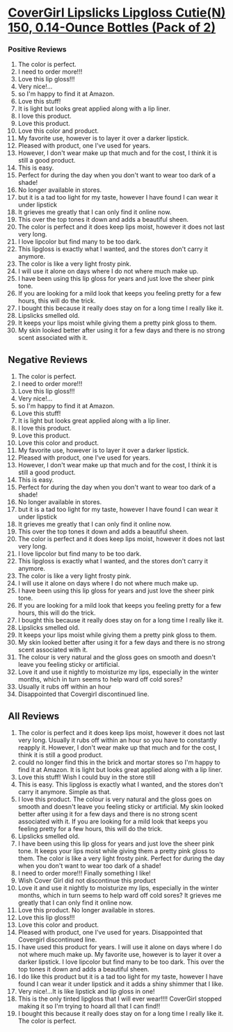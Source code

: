 # [CoverGirl Lipslicks Lipgloss Cutie(N) 150, 0.14-Ounce Bottles (Pack of 2)](https://products.checkmycream.com/products/CoverGirl-Lipslicks-Lipgloss-Cutie(N)-150-0.14-Ounce-Bottles-(Pack-of-2).html)

### Positive Reviews

<ol>
      <li>The color is perfect.</li>
      <li>I need to order more!!!</li>
      <li>Love this lip gloss!!!</li>
      <li>Very nice!...</li>
      <li>so I&#x27;m happy to find it at Amazon.</li>
      <li>Love this stuff!</li>
      <li>It is light but looks great applied along with a lip liner.</li>
      <li>I love this product.</li>
      <li>Love this product.  </li>
      <li>Love this color and product.</li>
      <li>My favorite use, however is to layer it over a darker lipstick.</li>
      <li>Pleased with product, one I&#x27;ve used for years.</li>
      <li>However, I don&#x27;t wear make up that much and for the cost, I think it is still a good product.</li>
      <li>This is easy.  </li>
      <li>Perfect for during the day when you don&#x27;t want to wear too dark of a shade!</li>
      <li>No longer available in stores.</li>
      <li>but it is a tad too light for my taste, however I have found I can wear it under lipstick</li>
      <li>It grieves me greatly that I can only find it online now.</li>
      <li>This over the top tones it down and adds a beautiful sheen.</li>
      <li>The color is perfect and it does keep lips moist, however it does not last very long.</li>
      <li>I love lipcolor but find many to be too dark.</li>
      <li>This lipgloss is exactly what I wanted, and the stores don&#x27;t carry it anymore.  </li>
      <li>The color is like a very light frosty pink.</li>
      <li>I will use it alone on days where I do not where much make up.</li>
      <li>I have been using this lip gloss for years and just love the sheer pink tone.</li>
      <li>If you are looking for a mild look that keeps you feeling pretty for a few hours, this will do the trick.</li>
      <li>I bought this because it really does stay on for a long time I really like it.</li>
      <li>Lipslicks smelled old.</li>
      <li>It keeps your lips moist while giving them a pretty pink gloss to them.</li>
      <li>My skin looked better after using it for a few days and there is no strong scent associated with it.</li>
</ol>


<h2>Negative Reviews</h2>
<ol>
<li> The color is perfect.</li>
<li> I need to order more!!!</li>
<li> Love this lip gloss!!!</li>
<li> Very nice!...</li>
<li> so I&#x27;m happy to find it at Amazon.</li>
<li> Love this stuff!</li>
<li> It is light but looks great applied along with a lip liner.</li>
<li> I love this product.</li>
<li> Love this product.  </li>
<li> Love this color and product.</li>
<li> My favorite use, however is to layer it over a darker lipstick.</li>
<li> Pleased with product, one I&#x27;ve used for years.</li>
<li> However, I don&#x27;t wear make up that much and for the cost, I think it is still a good product.</li>
<li> This is easy.  </li>
<li> Perfect for during the day when you don&#x27;t want to wear too dark of a shade!</li>
<li> No longer available in stores.</li>
<li> but it is a tad too light for my taste, however I have found I can wear it under lipstick</li>
<li> It grieves me greatly that I can only find it online now.</li>
<li> This over the top tones it down and adds a beautiful sheen.</li>
<li> The color is perfect and it does keep lips moist, however it does not last very long.</li>
<li> I love lipcolor but find many to be too dark.</li>
<li> This lipgloss is exactly what I wanted, and the stores don&#x27;t carry it anymore.  </li>
<li> The color is like a very light frosty pink.</li>
<li> I will use it alone on days where I do not where much make up.</li>
<li> I have been using this lip gloss for years and just love the sheer pink tone.</li>
<li> If you are looking for a mild look that keeps you feeling pretty for a few hours, this will do the trick.</li>
<li> I bought this because it really does stay on for a long time I really like it.</li>
<li> Lipslicks smelled old.</li>
<li> It keeps your lips moist while giving them a pretty pink gloss to them.</li>
<li> My skin looked better after using it for a few days and there is no strong scent associated with it.</li>
<li> The colour is very natural and the gloss goes on smooth and doesn&#x27;t leave you feeling sticky or artificial.</li>
<li> Love it and use it nightly to moisturize my lips, especially in the winter months, which in turn seems to help ward off cold sores?</li>
<li> Usually it rubs off within an hour</li>
<li> Disappointed that Covergirl discontinued line.</li>
</ol>

<h2>All Reviews</h2>

<ol>
    <li> The color is perfect and it does keep lips moist, however it does not last very long. Usually it rubs off within an hour so you have to constantly reapply it. However, I don&#x27;t wear make up that much and for the cost, I think it is still a good product.</li>
    <li> could no longer find this in the brick and mortar stores so I&#x27;m happy to find it at Amazon. It is light but looks great applied along with a lip liner.</li>
    <li> Love this stuff! Wish I could buy in the store still</li>
    <li> This is easy.  This lipgloss is exactly what I wanted, and the stores don&#x27;t carry it anymore.  Simple as that.</li>
    <li> I love this product. The colour is very natural and the gloss goes on smooth and doesn&#x27;t leave you feeling sticky or artificial. My skin looked better after using it for a few days and there is no strong scent associated with it. If you are looking for a mild look that keeps you feeling pretty for a few hours, this will do the trick.</li>
    <li> Lipslicks smelled old.</li>
    <li> I have been using this lip gloss for years and just love the sheer pink tone. It keeps your lips moist while giving them a pretty pink gloss to them. The color is like a very light frosty pink. Perfect for during the day when you don&#x27;t want to wear too dark of a shade!</li>
    <li> I need to order more!!! Finally something I like!</li>
    <li> Wish Cover Girl did not discontinue this product</li>
    <li> Love it and use it nightly to moisturize my lips, especially in the winter months, which in turn seems to help ward off cold sores? It grieves me greatly that I can only find it online now.</li>
    <li> Love this product.  No longer available in stores.</li>
    <li> Love this lip gloss!!!</li>
    <li> Love this color and product.</li>
    <li> Pleased with product, one I&#x27;ve used for years. Disappointed that Covergirl discontinued line.</li>
    <li> I have used this product for years. I will use it alone on days where I do not where much make up. My favorite use, however is to layer it over a darker lipstick. I love lipcolor but find many to be too dark. This over the top tones it down and adds a beautiful sheen.</li>
    <li> I do like this product but it is a tad too light for my taste, however I have found I can wear it under lipstick and it adds a shiny shimmer that I like.</li>
    <li> Very nice!...It is like lipstick and lip gloss in one!</li>
    <li> This is the only tinted lipgloss that I will ever wear!!!!  CoverGirl stopped making it so I&#x27;m trying to hoard all that I can find!!</li>
    <li> I bought this because it really does stay on for a long time I really like it. The color is perfect.</li>
</ol>




